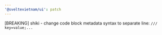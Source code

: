 ```yaml
---
'@sveltevietnam/ui': patch
---
```


[BREAKING] shiki - change code block metadata syntax to separate line: `/// key=value;...`
